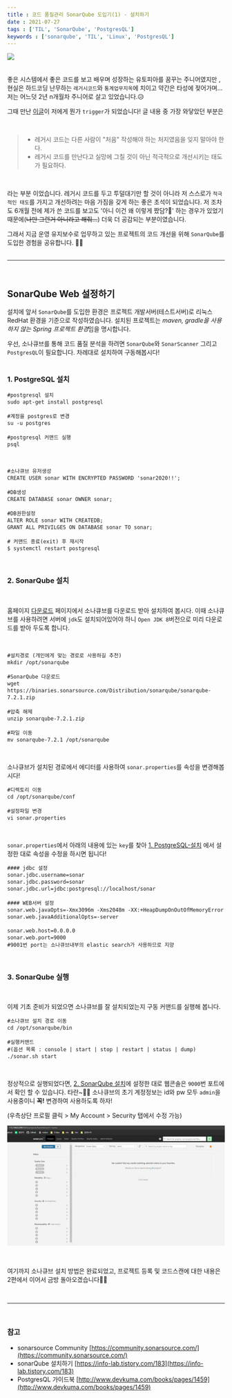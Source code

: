 ```yaml
---
title : 코드 품질관리 SonarQube 도입기(1) - 설치하기
date : 2021-07-27
tags : ['TIL', 'SonarQube', 'PostgresQL']
keywords : ['sonarqube', 'TIL', 'Linux', 'PostgresQL']
---
```


![](https://media.vlpt.us/images/3rd-big/post/6304e3ad-127b-4392-8a0b-da0c942bb556/sonarqube-logo@2x.png)
<br/><br/>

좋은 시스템에서 좋은 코드를 보고 배우며 성장하는 유토피아를 꿈꾸는 주니어였지만 , 현실은 하드코딩 난무하는 `레거시코드`와 `통계업무지옥`에 치이고 약간은 타성에 젖어가며... 저는 어느덧 2년 n개월차 주니어로 살고 있었습니다.😥
<br/>

그때 만난 [이글](https://sogoagain.github.io/2020/03/08/%EB%A0%88%EA%B1%B0%EC%8B%9C-%EC%BD%94%EB%93%9C%EB%A5%BC-%EC%A0%90%EC%A7%84%EC%A0%81%EC%9C%BC%EB%A1%9C-%EA%B0%9C%EC%84%A0%ED%95%9C-%EA%B2%BD%ED%97%98/)이 저에게 뭔가 `trigger`가 되었습니다! 글 내용 중 가장 와닿았던 부분은 

<br/>

> * 레거시 코드는 다른 사람이 "처음" 작성해야 하는 처지였음을 잊지 말아야 한다. 
> * 레거시 코드를 만난다고 실망에 그칠 것이 아닌 적극적으로 개선시키는 태도가 필요하다.

<br/>

라는 부분 이었습니다. 레거시 코드를 두고 투덜대기만 할 것이 아니라 저 스스로가 `적극적인 태도`를 가지고 개선하려는 마음 가짐을 갖게 하는 좋은 초석이 되었습니다. 저 조차도 6개월 전에 제가 쓴 코드를 보고도 '아니 이건 왜 이렇게 짰담?🤔' 하는 경우가 있었기 때문에(~~나만 그런거 아니라고 해줘...~~) 더욱 더 공감되는 부분이였습니다.
<br/>

그래서 지금 운영 유지보수로 업무하고 있는 프로젝트의 코드 개선을 위해 `SonarQube`를 도입한 경험을 공유합니다. 🕺💃
<br/><br/>

---
<br/>

## SonarQube Web 설정하기 

설치에 앞서 `SonarQube`를 도입한 환경은 프로젝트 개발서버(테스트서버)로 리눅스 RedHat 환경을 기준으로 작성하였습니다. 설치된 프로젝트는 *maven, gradle을 사용하지 않는 Spring 프로젝트 환경*임을 명시합니다.


우선, 소나큐브를 통해 코드 품질 분석을 하려면 `SonarQube`와 `SonarScanner` 그리고 `PostgresQL`이 필요합니다. 차례대로 설치하여 구동해봅시다!
<br/><br/>

### 1. PostgreSQL 설치

```shell
#postgresql 설치 
sudo apt-get install postgresql

#계정을 postgres로 변경 
su -u postgres

#postgresql 커맨드 실행
psql 
```
<br/>

```shell
#소나큐브 유저생성
CREATE USER sonar WITH ENCRYPTED PASSWORD 'sonar2020!!';

#DB생성
CREATE DATABASE sonar OWNER sonar;

#DB권한설정
ALTER ROLE sonar WITH CREATEDB;
GRANT ALL PRIVILGES ON DATABASE sonar TO sonar;

# 커맨드 종료(exit) 후 재시작
$ systemctl restart postgresql
```
<br/>

### 2. SonarQube 설치 
<br/>

홈페이지 [다운로드](https://www.sonarqube.org/downloads/) 페이지에서 소나큐브를 다운로드 받아 설치하여 봅시다. 이때 소나큐브를 사용하려면 서버에 `jdk`도 설치되어있어야 하니 `Open JDK 8`버전으로 미리 다운로드를 받아 두도록 합니다.

<br/>

```shell
#설치경로 (개인에게 맞는 경로로 사용하길 추천)
mkdir /opt/sonarqube

#SonarQube 다운로드
wget https://binaries.sonarsource.com/Distribution/sonarqube/sonarqube-7.2.1.zip

#압축 해제 
unzip sonarqube-7.2.1.zip

#파일 이동
mv sonarqube-7.2.1 /opt/sonarqube
```
<br/>

소나큐브가 설치된 경로에서 에디터를 사용하여 `sonar.properties`를 속성을 변경해봅시다!

```shell
#디렉토리 이동 
cd /opt/sonarqube/conf

#설정파일 변경 
vi sonar.properties
```
<br/>

`sonar.properties`에서 아래의 내용에 있는 `key`를 찾아 [1. PostgreSQL-설치](#1.-PostgreSQL-설치) 에서 설정한 대로 속성을 수정을 하시면 됩니다!
```
#### jdbc 설정
sonar.jdbc.username=sonar
sonar.jdbc.password=sonar
sonar.jdbc.url=jdbc:postgresql://localhost/sonar

#### WEB서버 설정
sonar.web.javaOpts=-Xmx3096m -Xms2048m -XX:+HeapDumpOnOutOfMemoryError
sonar.web.javaAdditionalOpts=-server

sonar.web.host=0.0.0.0
sonar.web.port=9000
#9001번 port는 소나큐브내부의 elastic search가 사용하므로 지양
```
<br/>

### 3. SonarQube 실행
<br/>

이제 기초 준비가 되었으면 소나큐브를 잘 설치되었는지 구동 커맨드를 실행해 봅니다.

```shell
#소나큐브 설치 경로 이동 
cd /opt/sonarqube/bin

#실행커맨드 
#(옵션 목록 : console | start | stop | restart | status | dump)
./sonar.sh start
```
<br/>

정상적으로 실행되었다면, [2. SonarQube 설치](#2.-SonarQube-설치)에 설정한 대로 웹콘솔은 `9000`번 포트에서 확인 할 수 있습니다. 타란~🙆‍♀️ 소나큐브의 초기 계정정보는 id와 pw 모두 `admin`을 사용중이니 **꼭!**  변경하여 사용하도록 하자! 

(우측상단 프로필 클릭 > My Account > Security 탭에서 수정 가능)

![](sonar-console04.png)

<br/>

여기까지 소나큐브 설치 방법은 완료되었고, 프로젝트 등록 및 코드스캔에 대한 내용은 2편에서 이어서 금방 돌아오겠습니다💁‍♀️

<br/>

---
<br/>

### 참고

- sonarsource Community [https://community.sonarsource.com/](https://community.sonarsource.com/)
- sonarQube 설치하기 [https://info-lab.tistory.com/183](https://info-lab.tistory.com/183)
- PostgresQL 가이드북 [http://www.devkuma.com/books/pages/1459](http://www.devkuma.com/books/pages/1459)